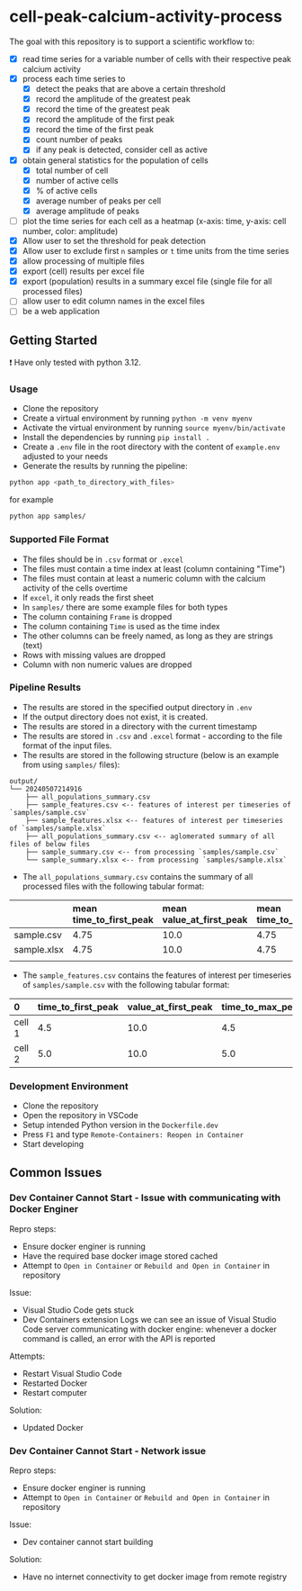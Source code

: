# cell-peak-calcium-activity-process

The goal with this repository is to support a scientific workflow to:

- [x] read time series for a variable number of cells with their respective peak calcium activity
- [x] process each time series to
    - [x] detect the peaks that are above a certain threshold
    - [x] record the amplitude of the greatest peak 
    - [x] record the time of the greatest peak
    - [x] record the amplitude of the first peak
    - [x] record the time of the first peak
    - [x] count number of peaks
    - [x] if any peak is detected, consider cell as active
- [x] obtain general statistics for the population of cells
    - [x] total number of cell
    - [x] number of active cells
    - [x] % of active cells
    - [x] average number of peaks per cell
    - [x] average amplitude of peaks
- [ ] plot the time series for each cell as a heatmap (x-axis: time, y-axis: cell number, color: amplitude)
- [x] Allow user to set the threshold for peak detection
- [x] Allow user to exclude first `n` samples or `t` time units from the time series
- [x] allow processing of multiple files
- [x] export (cell) results per excel file
- [x] export (population) results in a summary excel file (single file for all processed files)
- [ ] allow user to edit column names in the excel files
- [ ] be a web application

## Getting Started
:exclamation: Have only tested with python 3.12.

### Usage
- Clone the repository
- Create a virtual environment by running `python -m venv myenv`
- Activate the virtual environment by running `source myenv/bin/activate`
- Install the dependencies by running `pip install .`
- Create a `.env` file in the root directory with the content of `example.env` adjusted to your needs
- Generate the results by running the pipeline:
```bash
python app <path_to_directory_with_files> 
```
for example
```bash
python app samples/
```

### Supported File Format
- The files should be in `.csv` format or `.excel`
- The files must contain a time index at least (column containing "Time")
- The files must contain at least a numeric column with the calcium activity of the cells overtime
- If `excel`, it only reads the first sheet
- In `samples/` there are some example files for both types
- The column containing `Frame` is dropped
- The column containing `Time` is used as the time index
- The other columns can be freely named, as long as they are strings (text)
- Rows with missing values are dropped
- Column with non numeric values are dropped

### Pipeline Results
- The results are stored in the specified output directory in `.env`
- If the output directory does not exist, it is created.
- The results are stored in a directory with the current timestamp
- The results are stored in `.csv` and `.excel` format - according to the file format of the input files.
- The results are stored in the following structure (below is an example from using `samples/` files):
```
output/
└── 20240507214916
    ├── all_populations_summary.csv
    ├── sample_features.csv <-- features of interest per timeseries of `samples/sample.csv`
    ├── sample_features.xlsx <-- features of interest per timeseries of `samples/sample.xlsx`
    ├── all_populations_summary.csv <-- aglomerated summary of all files of below files
    ├── sample_summary.csv <-- from processing `samples/sample.csv`
    └── sample_summary.xlsx <-- from processing `samples/sample.xlsx`
```
- The `all_populations_summary.csv` contains the summary of all processed files with the following tabular format:

|                                                                      | mean time_to_first_peak | mean value_at_first_peak | mean time_to_max_peak | mean value_at_max_peak | mean nr_peaks | nr_true is_active | percentage_true is_active | total_instances |
| :------------------------------------------------------------------- | :---------------------- | :----------------------- | :-------------------- | :--------------------- | :------------ | :---------------- | :------------------------ | :-------------- |
| sample.csv  | 4.75                    | 10.0                     | 4.75                  | 10.0                   | 1.0           | 2.0               | 100.0                     | 2.0             |
| sample.xlsx | 4.75                    | 10.0                     | 4.75                  | 10.0                   | 1.0           | 2.0               | 100.0                     | 2.0             |
|                                                                      |                         |                          |                       |                        |               |                   |                           |                 |
- The `sample_features.csv` contains the features of interest per timeseries of `samples/sample.csv` with the following tabular format:

| 0      | time_to_first_peak | value_at_first_peak | time_to_max_peak | value_at_max_peak | is_active | nr_peaks |
| :----- | :----------------- | :------------------ | :--------------- | :---------------- | :-------- | :------- |
| cell 1 | 4.5                | 10.0                | 4.5              | 10.0              | True      | 1.0      |
| cell 2 | 5.0                | 10.0                | 5.0              | 10.0              | True      | 1.0      |
### Development Environment
- Clone the repository
- Open the repository in VSCode
- Setup intended Python version in the `Dockerfile.dev`
- Press `F1` and type `Remote-Containers: Reopen in Container`
- Start developing

## Common Issues
### Dev Container Cannot Start - Issue with communicating with Docker Enginer
Repro steps:
- Ensure docker enginer is running
- Have the required base docker image stored cached 
- Attempt to `Open in Container` or `Rebuild and Open in Container` in repository

Issue:
- Visual Studio Code gets stuck
- Dev Containers extension Logs we can see an issue of Visual Studio Code server communicating with docker engine: whenever a docker command is called, an error with the API is reported

Attempts:
- Restart Visual Studio Code
- Restarted Docker
- Restart computer
  
Solution:
- Updated Docker

### Dev Container Cannot Start - Network issue
Repro steps:
- Ensure docker enginer is running
- Attempt to `Open in Container` or `Rebuild and Open in Container` in repository

Issue:
- Dev container cannot start building
 
Solution:
- Have no internet connectivity to get docker image from remote registry
